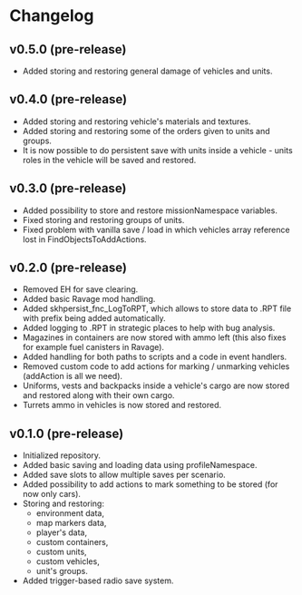 # Changelog

## v0.5.0 (pre-release)

- Added storing and restoring general damage of vehicles and units.

## v0.4.0 (pre-release)

- Added storing and restoring vehicle's materials and textures.
- Added storing and restoring some of the orders given to units and groups.
- It is now possible to do persistent save with units inside a vehicle - units roles in the vehicle will be saved and restored.

## v0.3.0 (pre-release)

- Added possibility to store and restore missionNamespace variables.
- Fixed storing and restoring groups of units.
- Fixed problem with vanilla save / load in which vehicles array reference lost in FindObjectsToAddActions.

## v0.2.0 (pre-release)

- Removed EH for save clearing.
- Added basic Ravage mod handling.
- Added skhpersist_fnc_LogToRPT, which allows to store data to .RPT file with prefix being added automatically.
- Added logging to .RPT in strategic places to help with bug analysis.
- Magazines in containers are now stored with ammo left (this also fixes for example fuel canisters in Ravage).
- Added handling for both paths to scripts and a code in event handlers.
- Removed custom code to add actions for marking / unmarking vehicles (addAction is all we need).
- Uniforms, vests and backpacks inside a vehicle's cargo are now stored and restored along with their own cargo.
- Turrets ammo in vehicles is now stored and restored.

## v0.1.0 (pre-release)

- Initialized repository.
- Added basic saving and loading data using profileNamespace.
- Added save slots to allow multiple saves per scenario.
- Added possibility to add actions to mark something to be stored (for now only cars).
- Storing and restoring:
  - environment data,
  - map markers data,
  - player's data,
  - custom containers,
  - custom units,
  - custom vehicles,
  - unit's groups.
- Added trigger-based radio save system.